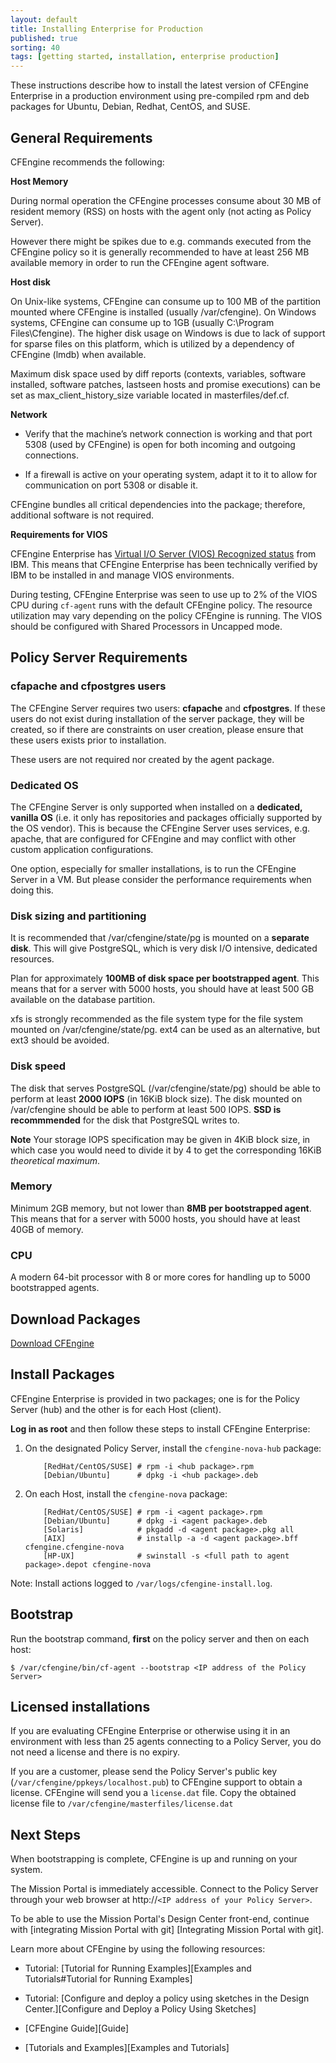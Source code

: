```yaml
---
layout: default
title: Installing Enterprise for Production
published: true
sorting: 40
tags: [getting started, installation, enterprise production]
---
```


These instructions describe how to install the latest version of CFEngine Enterprise in a production environment 
using pre-compiled rpm and deb packages for Ubuntu, Debian, Redhat, CentOS, and SUSE.

## General Requirements

CFEngine recommends the following:

**Host Memory** 

During normal operation the CFEngine processes consume about 30 MB of resident memory (RSS) on hosts
with the agent only (not acting as Policy Server).

However there might be spikes due to e.g. commands executed from the CFEngine policy so it is generally
recommended to have at least 256 MB available memory in order to run the CFEngine agent software.

**Host disk**

On Unix-like systems, CFEngine can consume up to 100 MB of the partition mounted where CFEngine is installed
(usually /var/cfengine). On Windows systems, CFEngine can consume up to 1GB (usually C:\Program Files\Cfengine).
The higher disk usage on Windows is due to lack of support for sparse files on this platform, which is
utilized by a dependency of CFEngine (lmdb) when available.

Maximum disk space used by diff reports (contexts, variables, software installed, software patches, 
lastseen hosts and promise executions) can be set as max_client_history_size variable 
located in masterfiles/def.cf. 

**Network** 

* Verify that the machine’s network connection is working and that port 5308
  (used by CFEngine) is open for both incoming and outgoing connections.

* If a firewall is active on your operating system, adapt it to
  it to allow for communication on port 5308 or disable it.

CFEngine bundles all critical dependencies into the package; therefore,
additional software is not required.

**Requirements for VIOS**

CFEngine Enterprise has [Virtual I/O Server (VIOS) Recognized status](http://www.ibm.com/partnerworld/gsd/solutiondetails.do?solution=48493) from IBM.
This means that CFEngine Enterprise has been technically verified by IBM
to be installed in and manage VIOS environments.

During testing, CFEngine Enterprise was seen to use up to 2% of the VIOS CPU
during `cf-agent` runs with the default CFEngine policy. The resource
utilization may vary depending on the policy CFEngine is running.
The VIOS should be configured with Shared Processors in Uncapped mode.

## Policy Server Requirements

### cfapache and cfpostgres users

The CFEngine Server requires two users: **cfapache** and **cfpostgres**.
If these users do not exist during installation of the server package, they will be created,
so if there are constraints on user creation, please ensure that these
users exists prior to installation.

These users are not required nor created by the agent package.

### Dedicated OS

The CFEngine Server is only supported when installed on a **dedicated,
vanilla OS** (i.e. it only has repositories and packages officially
supported by the OS vendor). This is because the CFEngine Server uses
services, e.g. apache, that are configured for CFEngine and may
conflict with other custom application configurations.

One option, especially for smaller installations, is to run the
CFEngine Server in a VM. But please consider the performance
requirements when doing this.


### Disk sizing and partitioning

It is recommended that /var/cfengine/state/pg is mounted on a **separate disk**. This will give PostgreSQL, which is very disk I/O intensive, dedicated resources.

Plan for approximately **100MB of disk space per bootstrapped agent**.
This means that for a server with 5000 hosts, you should have at least 500 GB available on the database partition.

xfs is strongly recommended as the file system type for the file system mounted on /var/cfengine/state/pg. ext4 can be used as an alternative, but ext3 should be avoided.


### Disk speed

The disk that serves PostgreSQL (/var/cfengine/state/pg) should be able to perform at least **2000 IOPS** (in 16KiB block size). The disk mounted on /var/cfengine should be able to perform at least 500 IOPS. **SSD is recommmended** for the disk that PostgreSQL writes to.

**Note** Your storage IOPS specification may be given in 4KiB block size, in which case you would need to divide it by 4 to get the corresponding 16KiB *theoretical maximum*.


### Memory

Minimum 2GB memory, but not lower than **8MB per bootstrapped agent**. This means that for a server with 5000 hosts, you should have at least 40GB of memory.


### CPU

A modern 64-bit processor with 8 or more cores for handling up to 5000 bootstrapped agents.


## Download Packages

[Download CFEngine](http://cfengine.com/product/free-download)

## Install Packages

CFEngine Enterprise is provided in two packages; one is for the Policy
Server (hub) and the other is for each Host (client). 

**Log in as root** and then follow these steps to install CFEngine Enterprise:


1. On the designated Policy Server, install the `cfengine-nova-hub` package:

    ```
        [RedHat/CentOS/SUSE] # rpm -i <hub package>.rpm
        [Debian/Ubuntu]      # dpkg -i <hub package>.deb
    ```

2. On each Host, install the `cfengine-nova` package:

    ```
        [RedHat/CentOS/SUSE] # rpm -i <agent package>.rpm
        [Debian/Ubuntu]      # dpkg -i <agent package>.deb
        [Solaris]            # pkgadd -d <agent package>.pkg all
        [AIX]                # installp -a -d <agent package>.bff cfengine.cfengine-nova
        [HP-UX]              # swinstall -s <full path to agent package>.depot cfengine-nova
    ```

Note: Install actions logged to `/var/logs/cfengine-install.log`.

## Bootstrap

Run the bootstrap command, **first** on the policy server and then on each
host:

```
$ /var/cfengine/bin/cf-agent --bootstrap <IP address of the Policy Server>
```

## Licensed installations

If you are evaluating CFEngine Enterprise or otherwise using it in an environment with 
less than 25 agents connecting to a Policy Server, 
you do not need a license and there is no expiry.

If you are a customer, please send the Policy Server's public key (`/var/cfengine/ppkeys/localhost.pub`) to
CFEngine support to obtain a license. CFEngine will send you a `license.dat`
file. Copy the obtained license file to
`/var/cfengine/masterfiles/license.dat`

## Next Steps

When bootstrapping is complete, CFEngine is up and running on your system.

The Mission Portal is immediately accessible. Connect to the Policy Server
through your web browser at http://`<IP address of your Policy Server>`.

To be able to use the Mission Portal's Design Center
front-end, continue with [integrating Mission Portal with git] [Integrating Mission Portal with git]. 

Learn more about CFEngine by using the following resources:

* Tutorial: [Tutorial for Running Examples][Examples and Tutorials#Tutorial for Running Examples]

* Tutorial: [Configure and deploy a policy using sketches in the Design Center.][Configure and Deploy a Policy Using Sketches]

* [CFEngine Guide][Guide]

* [Tutorials and Examples][Examples and Tutorials]
